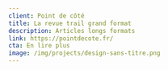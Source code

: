 ```yaml
---
client: Point de côté
title: La revue trail grand format
description: Articles longs formats
link: https://pointdecote.fr/
cta: En lire plus
image: /img/projects/design-sans-titre.png
---
```

